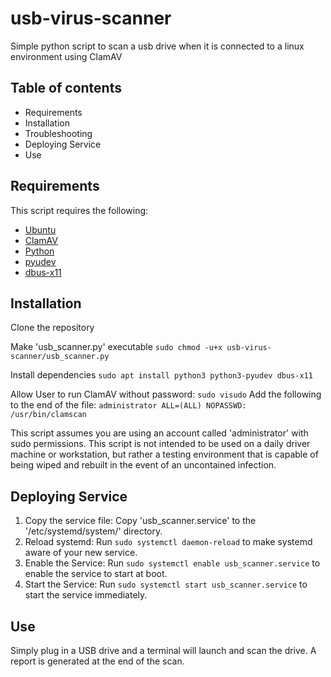 # usb-virus-scanner

Simple python script to scan a usb drive when it is connected to a linux environment using ClamAV

## Table of contents

- Requirements
- Installation
- Troubleshooting
- Deploying Service
- Use

## Requirements

This script requires the following:

- [Ubuntu](https://ubuntu.com/)
- [ClamAV](https://www.clamav.net/)
- [Python](https://www.python.org/)
- [pyudev](https://pypi.org/project/pyudev/)
- [dbus-x11](https://packages.ubuntu.com/jammy/dbus-x11)

## Installation

Clone the repository

Make 'usb_scanner.py' executable 
`sudo chmod -u+x usb-virus-scanner/usb_scanner.py`

Install dependencies
`sudo apt install python3 python3-pyudev dbus-x11`

Allow User to run ClamAV without password:
`sudo visudo`
Add the following to the end of the file:
`administrator ALL=(ALL) NOPASSWD: /usr/bin/clamscan`

This script assumes you are using an account called 'administrator' with sudo permissions. This script is not intended to be used on a daily driver machine or workstation, but rather a testing environment that is capable of being wiped and rebuilt in the event of an uncontained infection.

## Deploying Service

1. Copy the service file: Copy 'usb_scanner.service' to the '/etc/systemd/system/' directory.
2. Reload systemd: Run `sudo systemctl daemon-reload` to make systemd aware of your new service.
3. Enable the Service: Run `sudo systemctl enable usb_scanner.service` to enable the service to start at boot.
4. Start the Service: Run `sudo systemctl start usb_scanner.service` to start the service immediately.

## Use

Simply plug in a USB drive and a terminal will launch and scan the drive. A report is generated at the end of the scan.
